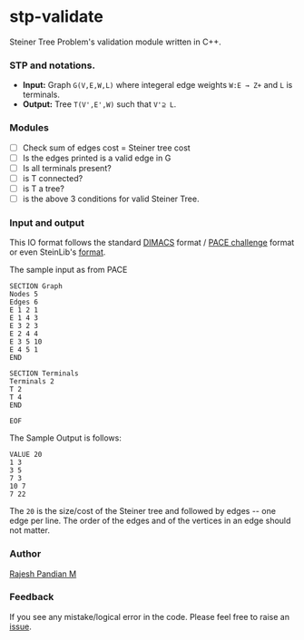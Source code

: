 # stp-validate
Steiner Tree Problem's validation module written in C++.

### STP and notations.
- **Input:** Graph `G(V,E,W,L)` where integeral edge weights `W:E → Z+` and `L` is terminals.
- **Output:** Tree `T(V',E',W)` such that `V'⊇ L`.

### Modules

- [ ] Check sum of edges cost = Steiner tree cost
- [ ] Is the edges printed is a valid edge in G
- [ ] Is all terminals present?
- [ ] is T connected?
- [ ] is T a tree?
- [ ] is the above 3 conditions for valid Steiner Tree.

### Input and output
This IO format follows the standard [DIMACS](http://dimacs11.zib.de/downloads.html#stpg) format / [PACE challenge](https://pacechallenge.org/2018/steiner-tree/#appendix-a-graph-format) format 
or even SteinLib's [format](http://steinlib.zib.de/format.php). 

The sample input as from PACE

```
SECTION Graph
Nodes 5
Edges 6
E 1 2 1
E 1 4 3
E 3 2 3
E 2 4 4
E 3 5 10
E 4 5 1
END

SECTION Terminals
Terminals 2
T 2
T 4
END

EOF
```

The Sample Output is follows:
```
VALUE 20
1 3
3 5
7 3
10 7
7 22
```

The `20` is the size/cost of the Steiner tree and followed by edges -- one edge per line. The order of the edges and of the vertices in an edge should not matter.

### Author
[Rajesh Pandian M](http://mrprajesh.github.io)

### Feedback
If you see any mistake/logical error in the code. Please feel free to raise an [issue](https://github.com/mrprajesh/stp-validate/issues/new).
